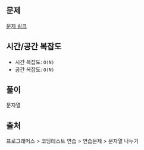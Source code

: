 ## 문제

[문제 링크](https://school.programmers.co.kr/learn/courses/30/lessons/140108)

## 시간/공간 복잡도

- 시간 복잡도: `O(N)`
- 공간 복잡도: `O(N)`

## 풀이

문자열

## 출처

프로그래머스 > 코딩테스트 연습 > 연습문제 > 문자열 나누기
